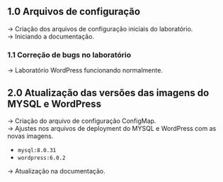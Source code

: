 ## 1.0 Arquivos de configuração
-> Criação dos arquivos de configuração iniciais do laboratório.  
-> Iniciando a documentação.  

### 1.1 Correção de bugs no laboratório  
-> Laboratório WordPress funcionando normalmente.  

## 2.0 Atualização das versões das imagens do MYSQL e WordPress  
-> Criação do arquivo de configuração ConfigMap.  
-> Ajustes nos arquivos de deployment do MYSQL e WordPress com as novas imagens.   
* ```mysql:8.0.31```  
* ```wordpress:6.0.2```  

-> Atualização na documentação.  
